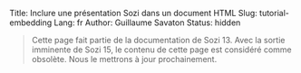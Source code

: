 Title: Inclure une présentation Sozi dans un document HTML
Slug: tutorial-embedding
Lang: fr
Author: Guillaume Savaton
Status: hidden

> Cette page fait partie de la documentation de Sozi 13.
> Avec la sortie imminente de Sozi 15, le contenu de cette page
> est considéré comme obsolète.
> Nous le mettrons à jour prochainement.

<!-- TODO -->


